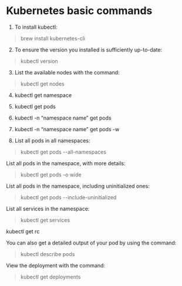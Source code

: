 # Kubernetes basic commands

1. To install kubectl:
> brew install kubernetes-cli

2. To ensure the version you installed is sufficiently up-to-date:
> kubectl version

3. List the available nodes with the command:
> kubectl get nodes

4. kubectl get namespace

5. kubectl get pods

6. kubectl -n “namespace name” get pods

7. kubectl -n “namespace name” get pods -w

8. List all pods in all namespaces:
> kubectl get pods --all-namespaces  

List all pods in the namespace, with more details:
> kubectl get pods -o wide         

List all pods in the namespace, including uninitialized ones:
> kubectl get pods --include-uninitialized      

List all services in the namespace:
> kubectl get services

kubectl get rc

You can also get a detailed output of your pod by using the command:
> kubectl describe pods

View the deployment with the command:
> kubectl get deployments
